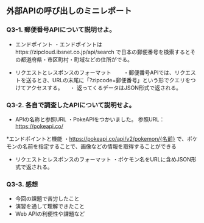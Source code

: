 ## 外部APIの呼び出しのミニレポート
### Q3-1. 郵便番号APIについて説明せよ。
* エンドポイント
  ・エンドポイントはhttps://zipcloud.ibsnet.co.jp/api/search で日本の郵便番号を検索するとその都道府県・市区町村・町域などの住所がでる。
  
* リクエストとレスポンスのフォーマット
　　・郵便番号APIでは、リクエストを送るとき、URLの末尾に「?zipcode=郵便番号」という形でクエリをつけてアクセスする。
 　・ 返ってくるデータはJSON形式で返される。
  　
### Q3-2. 各自で調査したAPIについて説明せよ。
* APIの名称と参照URL
  ・PokeAPIをつかいました。
  参照URL：https://pokeapi.co/
  
*エンドポイントと機能
・https://pokeapi.co/api/v2/pokemon/{名前} で、ポケモンの名前を指定することで、画像などの情報を取得することができる

* リクエストとレスポンスのフォーマット
  ・ポケモン名をURLに含めJSON形式で返される。
### Q3-3. 感想
* 今回の課題で苦労したこと
* 演習を通して理解できたこと
* Web APIの利便性や課題など
